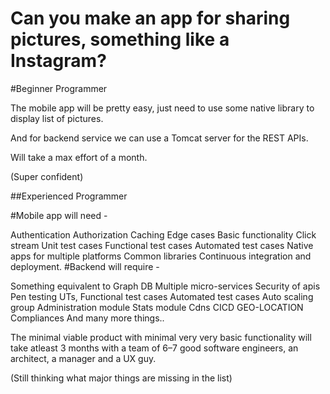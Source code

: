 <h1>Can you make an app for sharing pictures, something like a Instagram?</h1>

#Beginner Programmer

The mobile app will be pretty easy, just need to use some native library to display list of pictures.

And for backend service we can use a Tomcat server for the REST APIs.

Will take a max effort of a month.

(Super confident)

##Experienced Programmer

#Mobile app will need -

Authentication
Authorization
Caching
Edge cases
Basic functionality
Click stream
Unit test cases
Functional test cases
Automated test cases
Native apps for multiple platforms
Common libraries
Continuous integration and deployment.
#Backend will require -

Something equivalent to Graph DB
Multiple micro-services
Security of apis
Pen testing
UTs, Functional test cases
Automated test cases
Auto scaling group
Administration module
Stats module
Cdns
CICD
GEO-LOCATION Compliances
And many more things..

The minimal viable product with minimal very very basic functionality will take atleast 3 months with a team of 6–7 good software engineers, an architect, a manager and a UX guy.

(Still thinking what major things are missing in the list)

